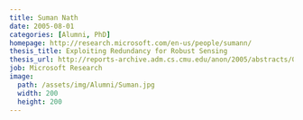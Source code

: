```yaml
---
title: Suman Nath
date: 2005-08-01
categories: [Alumni, PhD]
homepage: http://research.microsoft.com/en-us/people/sumann/
thesis_title: Exploiting Redundancy for Robust Sensing
thesis_url: http://reports-archive.adm.cs.cmu.edu/anon/2005/abstracts/05-166.html
job: Microsoft Research
image:
  path: /assets/img/Alumni/Suman.jpg
  width: 200
  height: 200
---
```


